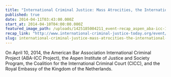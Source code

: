 ```yaml
---
title: "International Criminal Justice: Mass Atrocities, the International Criminal Court, and the Role of States"
published: true
date: 2014-04-11T03:43:00.000Z
start_at: 2014-04-10T04:00:00.000Z
featured_image_path: /uploads/1425185004211_event-recap_aspen_aba-icc-1600x639.jpg
recap_link: "http://www.international-criminal-justice-today.org/event/2014/04/10/aba-icc-project-ad-jones-day-law-firm/"
slug: international-criminal-justice-mass-atrocities-the-international-criminal-court-and-the-role-of-states
---
```


On April 10, 2014, the American Bar Association International Criminal Project (ABA-ICC Project), the Aspen Institute of Justice and Society Program, the Coalition for the International Criminal Court (CICC), and the Royal Embassy of the Kingdom of the Netherlands.

